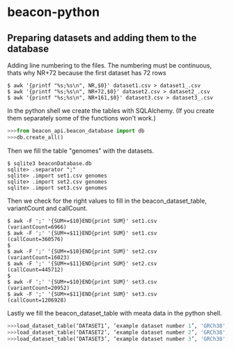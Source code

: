 # beacon-python


## Preparing datasets and adding them to the database
Adding line numbering to the files. The numbering must be continuous, thats why NR+72 because the first dataset has 72 rows

```
$ awk '{printf "%s;%s\n", NR,$0}' dataset1.csv > dataset1_.csv
$ awk '{printf "%s;%s\n", NR+72,$0}' dataset2.csv > dataset2_.csv
$ awk '{printf "%s;%s\n", NR+161,$0}' dataset3.csv > dataset3_.csv
```

In the python shell we create the tables with SQLAlchemy. (If you create them separately some of the functions won't work.)

```python
>>>from beacon_api.beacon_database import db
>>>db.create_all()
```

Then we fill the table "genomes" with the datasets.

```
$ sqlite3 beaconDatabase.db
sqlite> .separator ";"
sqlite> .import set1.csv genomes
sqlite> .import set2.csv genomes
sqlite> .import set3.csv genomes
```
Then we check for the right values to fill in the beacon_dataset_table, variantCount and callCount.

```
$ awk -F ';' '{SUM+=$10}END{print SUM}' set1.csv			(variantCount=6966)
$ awk -F ';' '{SUM+=$11}END{print SUM}' set1.csv			(callCount=360576)
$ 
$ awk -F ';' '{SUM+=$10}END{print SUM}' set2.csv			(variantCount=16023)
$ awk -F ';' '{SUM+=$11}END{print SUM}' set2.csv			(callCount=445712)
$ 
$ awk -F ';' '{SUM+=$10}END{print SUM}' set3.csv			(variantCount=20952)
$ awk -F ';' '{SUM+=$11}END{print SUM}' set3.csv			(callCount=1206928)
```

Lastly we fill the beacon_dataset_table with meata data in the python shell.

```python
>>>load_dataset_table(‘DATASET1’, ‘example dataset number 1’, 'GRCh38', 'v1', 6966, 360576, 1, 'externalUrl', 'PUBLIC', 'authorised')
>>>load_dataset_table(‘DATASET2’, ‘example dataset number 2’, 'GRCh38', 'v1', 16023, 445712, 1, 'externalUrl', 'PUBLIC', 'authorised')
>>>load_dataset_table(‘DATASET3’, ‘example dataset number 3’, 'GRCh38', 'v1', 20952, 1206928, 1, 'externalUrl', 'PUBLIC', 'authorised')

```
